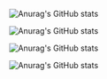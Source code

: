 <!--展示自己  -->
![Anurag's GitHub stats](https://github-readme-stats.vercel.app/api?username=oldUath)
<!-- 隐藏一些信息 -->
![Anurag's GitHub stats](https://github-readme-stats.vercel.app/api?username=oldUath&hide=contribs,prs)
<!-- 将私人项目贡献添加到总提交计数中 -->
![Anurag's GitHub stats](https://github-readme-stats.vercel.app/api?username=oldUath&count_private=true)

![Anurag's GitHub stats](https://github-readme-stats.vercel.app/api?username=oldUath&show_icons=true)
